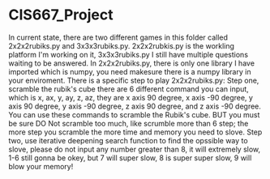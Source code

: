 # CIS667_Project
In current state, there are two different games in this folder called 2x2x2rubiks.py and 3x3x3rubiks.py.
2x2x2rubkis.py is the workling platform I'm working on it, 3x3x3rubiks.py I still have multiple questions waiting to be answered.
In 2x2x2rubiks.py, there is only one library I have imported which is numpy, you need makesure there is a numpy library in your enviroment.
There is a specific step to play 2x2x2rubiks.py:
Step one, scramble the rubik's cube
there are 6 different command you can input, which is x, ax, y, ay, z, az, 
they are x axis 90 degree, x axis -90 degree, y axis 90 degree, y axis -90 degree, z axis 90 degree, and z axis -90 degree.
You can use these commands to scramble the Rubik's cube.
BUT you must be sure DO Not scramble too much, like scrumble more than 6 step; the more step you scramble the more time and memory you need to slove.
Step two, use iterative deepening search function to find the opssible way to slove, please do not input any number greater than 8, it will extremely slow,
1-6 still gonna be okey, but 7 will super slow, 8 is super super slow, 9 will blow your memory!
